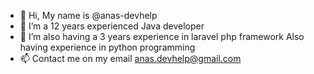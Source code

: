 - 👋 Hi, My name is @anas-devhelp
- 👀 I’m a 12 years experienced Java developer
- 🌱 I’m also having a 3 years experience in laravel php framework
Also having experience in python programming
- 📫 Contact me on my email anas.devhelp@gmail.com

<!---
anas-devhelp/anas-devhelp is a ✨ special ✨ repository because its `README.md` (this file) appears on your GitHub profile.
You can click the Preview link to take a look at your changes.
--->
